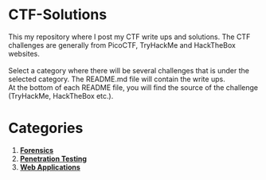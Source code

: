 # CTF-Solutions

This my repository where I post my CTF write ups and solutions. The CTF challenges are generally from PicoCTF, TryHackMe and HackTheBox websites. <br>
<br>
Select a category where there will be several challenges that is under the selected category. The README.md file will contain the write ups.
<br>
At the bottom of each README file, you will find the source of the challenge (TryHackMe, HackTheBox etc.).

# Categories
1. **[Forensics](Forensics/)**
2. **[Penetration Testing](PenTesting/)**
3. **[Web Applications](WebApplications/)**
